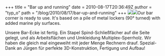 +++
title = "Bar up and running"
date = 2010-08-17T20:36:49Z
author = "typ_o"
path = "/blog/2010/08/17/bar-up-and-running"
+++
[![](/media/bar00.serendipityThumb.jpg)](/media/bar00.jpg)[![](/media/bar01.serendipityThumb.jpg)](/media/bar01.jpg)Our
bar corner is ready to use. It's based on a pile of metal lockers (90°
turned) with added marine ply surfaces.

Unsere Bar-Ecke ist fertig. Ein Stapel Spind-Schließfächer auf die Seite
gelegt, und als Arbeitsflächen und Umkleidung Multiplex-Sperrholz. Wir
haben die gleich mal eingeweiht mit jeder Menge Rechnern drauf.
Spezial-Dank an Jürgen für perfekte 3D-Konstruktion, Fertigung und
Aufbau!
